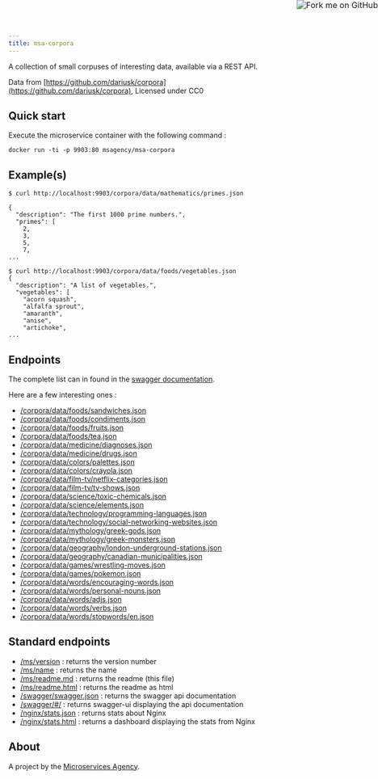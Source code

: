 ```yaml
---
title: msa-corpora
---
```


<a href="https://github.com/TheMicroservicesAgency/msa-corpora"><img style="zoom: 1.15; position: absolute; top: 0; right: 0; border: 0;" src="https://camo.githubusercontent.com/e7bbb0521b397edbd5fe43e7f760759336b5e05f/68747470733a2f2f73332e616d617a6f6e6177732e636f6d2f6769746875622f726962626f6e732f666f726b6d655f72696768745f677265656e5f3030373230302e706e67" alt="Fork me on GitHub" data-canonical-src="https://s3.amazonaws.com/github/ribbons/forkme_right_green_007200.png"></a>

A collection of small corpuses of interesting data, available via a REST API.

Data from [https://github.com/dariusk/corpora](https://github.com/dariusk/corpora), Licensed under CC0

## Quick start

Execute the microservice container with the following command :

    docker run -ti -p 9903:80 msagency/msa-corpora

## Example(s)


    $ curl http://localhost:9903/corpora/data/mathematics/primes.json

    {
      "description": "The first 1000 prime numbers.",
      "primes": [
        2,
        3,
        5,
        7,
    ...

    $ curl http://localhost:9903/corpora/data/foods/vegetables.json
    {
      "description": "A list of vegetables.",
      "vegetables": [
        "acorn squash",
        "alfalfa sprout",
        "amaranth",
        "anise",
        "artichoke",
    ...


## Endpoints

The complete list can in found in the [swagger documentation](http://demo.microservices.agency:9903/swagger/#/).

Here are a few interesting ones :

- [/corpora/data/foods/sandwiches.json](http://demo.microservices.agency:9903/corpora/data/foods/sandwiches.json)
- [/corpora/data/foods/condiments.json](http://demo.microservices.agency:9903/corpora/data/foods/condiments.json)
- [/corpora/data/foods/fruits.json](http://demo.microservices.agency:9903/corpora/data/foods/fruits.json)
- [/corpora/data/foods/tea.json](http://demo.microservices.agency:9903/corpora/data/foods/tea.json)
- [/corpora/data/medicine/diagnoses.json](http://demo.microservices.agency:9903/corpora/data/medicine/diagnoses.json)
- [/corpora/data/medicine/drugs.json](http://demo.microservices.agency:9903/corpora/data/medicine/drugs.json)
- [/corpora/data/colors/palettes.json](http://demo.microservices.agency:9903/corpora/data/colors/palettes.json)
- [/corpora/data/colors/crayola.json](http://demo.microservices.agency:9903/corpora/data/colors/crayola.json)
- [/corpora/data/film-tv/netflix-categories.json](http://demo.microservices.agency:9903/corpora/data/film-tv/netflix-categories.json)
- [/corpora/data/film-tv/tv-shows.json](http://demo.microservices.agency:9903/corpora/data/film-tv/tv-shows.json)
- [/corpora/data/science/toxic-chemicals.json](http://demo.microservices.agency:9903/corpora/data/science/toxic-chemicals.json)
- [/corpora/data/science/elements.json](http://demo.microservices.agency:9903/corpora/data/science/elements.json)
- [/corpora/data/technology/programming-languages.json](http://demo.microservices.agency:9903/corpora/data/technology/programming-languages.json)
- [/corpora/data/technology/social-networking-websites.json](http://demo.microservices.agency:9903/corpora/data/technology/social-networking-websites.json)
- [/corpora/data/mythology/greek-gods.json](http://demo.microservices.agency:9903/corpora/data/mythology/greek-gods.json)
- [/corpora/data/mythology/greek-monsters.json](http://demo.microservices.agency:9903/corpora/data/mythology/greek-monsters.json)
- [/corpora/data/geography/london-underground-stations.json](http://demo.microservices.agency:9903/corpora/data/geography/london-underground-stations.json)
- [/corpora/data/geography/canadian-municipalities.json](http://demo.microservices.agency:9903/corpora/data/geography/canadian-municipalities.json)
- [/corpora/data/games/wrestling-moves.json](http://demo.microservices.agency:9903/corpora/data/games/wrestling-moves.json)
- [/corpora/data/games/pokemon.json](http://demo.microservices.agency:9903/corpora/data/games/pokemon.json)
- [/corpora/data/words/encouraging-words.json](http://demo.microservices.agency:9903/corpora/data/words/encouraging-words.json)
- [/corpora/data/words/personal-nouns.json](http://demo.microservices.agency:9903/corpora/data/words/personal-nouns.json)
- [/corpora/data/words/adjs.json](http://demo.microservices.agency:9903/corpora/data/words/adjs.json)
- [/corpora/data/words/verbs.json](http://demo.microservices.agency:9903/corpora/data/words/verbs.json)
- [/corpora/data/words/stopwords/en.json](http://demo.microservices.agency:9903/corpora/data/words/stopwords/en.json)

## Standard endpoints

- [/ms/version](http://demo.microservices.agency:9903/ms/version) : returns the version number
- [/ms/name](http://demo.microservices.agency:9903/ms/name) : returns the name
- [/ms/readme.md](http://demo.microservices.agency:9903/ms/readme.md) : returns the readme (this file)
- [/ms/readme.html](http://demo.microservices.agency:9903/ms/readme.html) : returns the readme as html
- [/swagger/swagger.json](http://demo.microservices.agency:9903/swagger/swagger.json) : returns the swagger api documentation
- [/swagger/#/](http://demo.microservices.agency:9903/swagger/#/) : returns swagger-ui displaying the api documentation
- [/nginx/stats.json](http://demo.microservices.agency:9903/nginx/stats.json) : returns stats about Nginx
- [/nginx/stats.html](http://demo.microservices.agency:9903/nginx/stats.html) : returns a dashboard displaying the stats from Nginx


## About

A project by the [Microservices Agency](http://microservices.agency).
